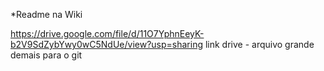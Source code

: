 *Readme na Wiki

https://drive.google.com/file/d/11O7YphnEeyK-b2V9SdZybYwy0wC5NdUe/view?usp=sharing
link drive - arquivo grande demais para o git
